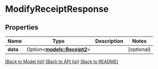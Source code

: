 # ModifyReceiptResponse

## Properties

Name | Type | Description | Notes
------------ | ------------- | ------------- | -------------
**data** | Option<[**models::Receipt2**](Receipt_2.md)> |  | [optional]

[[Back to Model list]](../README.md#documentation-for-models) [[Back to API list]](../README.md#documentation-for-api-endpoints) [[Back to README]](../README.md)


